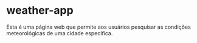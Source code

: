# weather-app
Esta é uma página web que permite aos usuários pesquisar as condições meteorológicas de uma cidade específica.

